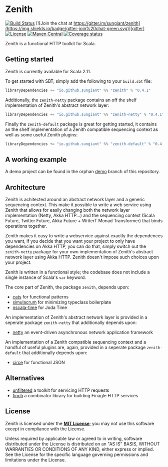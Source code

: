 # Zenith

[![Build Status](https://travis-ci.org/sungiant/zenith.png?branch=master)][travis]
[![Join the chat at https://gitter.im/sungiant/zenith](https://img.shields.io/badge/gitter-join%20chat-green.svg)][gitter]
[![License](https://img.shields.io/badge/license-MIT-lightgrey.svg)][license]
[![Maven Central](https://img.shields.io/maven-central/v/io.github.sungiant/zenith_2.11.svg)][maven]
[![Coverage status](https://img.shields.io/codecov/c/github/sungiant/zenith/master.svg)][coverage]

Zenith is a functional HTTP toolkit for Scala.

## Getting started

Zenith is currently available for Scala 2.11.

To get started with SBT, simply add the following to your `build.sbt` file:

```scala
libraryDependencies += "io.github.sungiant" %% "zenith" % "0.4.1"
```

Additionally, the `zenith-netty` package contains an off the shelf implementation of Zenith's abstract network layer:

```scala
libraryDependencies += "io.github.sungiant" %% "zenith-netty" % "0.4.1"
```

Finally the `zenith-default` package is great for getting started, it contains an the shelf implementation of a Zenith compatible sequencing context as well as some useful Zenith plugins:

```scala
libraryDependencies += "io.github.sungiant" %% "zenith-default" % "0.4.1"
```


## A working example

A demo project can be found in the orphan [demo][demo] branch of this repository.


## Architecture

Zenith is achitected around an abstract network layer and a generic sequencing context.  This make it possible to write a web service using Zenith that allows for easily changing both the network layer implementation (Netty, Akka HTTP...) and the sequencing context (Scala Future, Twitter Future, Akka Future + WriterT Monad Transformer) that binds operations together.

Zenith makes it easy to write a webservice against exactly the dependences you want, if you decide that you want your project to only have dependencies on Akka HTTP, you can do that, simply switch out the `zenith-netty` package for your own implementation of Zenith's abstract network layer using Akka HTTP.  Zenith doesn't impose such choices upon your project. 

Zenith is written in a functional style; the codebase does not include a single instance of Scala's `var` keyword.

The core part of Zenith, the package `zenith`, depends upon:

 * [cats][cats] for functional patterns
 * [simulacrum][simulacrum] for minimizing typeclass boilerplate
 * [nscala-time][nscala-time] for Joda Time

An implementation of Zenith's abstract network layer is provided in a seperate package `zenith-netty` that additionally depends upon:

* [netty][netty] an event-driven asynchronous network application framework


An implementation of a Zenith compatible sequencing context and a handful of useful plugins are, again, provided in a seperate package `zenith-default` that additionally depends upon:

 * [circe][circe] for functional JSON



## Alternatives

* [unfiltered][unfiltered] a toolkit for servicing HTTP requests
* [finch][finch] a combinator library for building Finagle HTTP services

## License

Zenith is licensed under the **[MIT License][license]**; you may not use this software except in compliance with the License.

Unless required by applicable law or agreed to in writing, software
distributed under the License is distributed on an "AS IS" BASIS,
WITHOUT WARRANTIES OR CONDITIONS OF ANY KIND, either express or implied.
See the License for the specific language governing permissions and
limitations under the License.

[netty]: https://github.com/netty/netty
[nscala-time]: https://github.com/nscala-time/nscala-time
[travis]: https://travis-ci.org/sungiant/zenith
[gitter]: https://gitter.im/sungiant/zenith?utm_source=badge&utm_medium=badge&utm_campaign=pr-badge&utm_content=badge
[maven]: https://maven-badges.herokuapp.com/maven-central/io.github.sungiant/zenith_2.11
[license]: https://raw.githubusercontent.com/sungiant/zenith/master/LICENSE
[coverage]: https://codecov.io/github/sungiant/zenith
[unfiltered]: http://unfiltered.databinder.net/Unfiltered.html
[circe]: https://github.com/travisbrown/circe
[simulacrum]: https://github.com/mpilquist/simulacrum
[cats]: https://github.com/typelevel/cats
[demo]: https://github.com/sungiant/zenith/tree/demo
[finch]: https://github.com/finagle/finch
